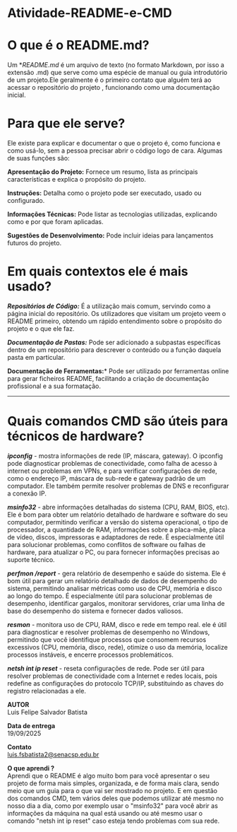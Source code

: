 # Atividade-README-e-CMD

# O que é o README.md?
Um **README.md* é um arquivo de texto (no formato Markdown, por isso a extensão .md) que serve como uma espécie de manual ou guia introdutório de um projeto.Ele geralmente é o primeiro contato que alguém terá ao acessar o repositório do projeto , funcionando como uma documentação inicial.


# Para que ele serve?
Ele existe para explicar e documentar o que o projeto é, como funciona e como usá-lo, sem a pessoa precisar abrir o código logo de cara. Algumas de suas funções são:

**Apresentação do Projeto:** Fornece um resumo, lista as principais características e explica o propósito do projeto. 

**Instruções:** Detalha como o projeto pode ser executado, usado ou configurado. 

**Informações Técnicas:** Pode listar as tecnologias utilizadas, explicando como e por que foram aplicadas.  

**Sugestões de Desenvolvimento:** Pode incluir ideias para lançamentos futuros do projeto. 



# Em quais contextos ele é mais usado?
***Repositórios de Código:*** É a utilização mais comum, servindo como a página inicial do repositório. Os utilizadores que visitam um projeto veem o README primeiro, obtendo um rápido entendimento sobre o propósito do projeto e o que ele faz. 

***Documentação de Pastas:*** Pode ser adicionado a subpastas específicas dentro de um repositório para descrever o conteúdo ou a função daquela pasta em particular. 

**Documentação de Ferramentas:*** Pode ser utilizado por ferramentas online para gerar ficheiros README, facilitando a criação de documentação profissional e a sua formatação.

---
# Quais comandos CMD são úteis para técnicos de hardware?

***ipconfig*** - mostra informações de rede (IP, máscara, gateway). O ipconfig pode diagnosticar problemas de conectividade, como falha de acesso à internet ou problemas em VPNs, e para verificar configurações de rede, como o endereço IP, máscara de sub-rede e gateway padrão de um computador. Ele também permite resolver problemas de DNS e reconfigurar a conexão IP.


***msinfo32*** - abre informações detalhadas do sistema (CPU, RAM, BIOS, etc). Ele é bom para obter um relatório detalhado de hardware e software do seu computador, permitindo verificar a versão do sistema operacional, o tipo de processador, a quantidade de RAM, informações sobre a placa-mãe, placa de vídeo, discos, impressoras e adaptadores de rede. É especialmente útil para solucionar problemas, como conflitos de software ou falhas de hardware, para atualizar o PC, ou para fornecer informações precisas ao suporte técnico.

***perfmon /report*** - gera relatório de desempenho e saúde do sistema. Ele é bom útil para gerar um relatório detalhado de dados de desempenho do sistema, permitindo analisar métricas como uso de CPU, memória e disco ao longo do tempo. É especialmente útil para solucionar problemas de desempenho, identificar gargalos, monitorar servidores, criar uma linha de base do desempenho do sistema e fornecer dados valiosos.

***resmon*** - monitora uso de CPU, RAM, disco e rede em tempo real. ele é útil para diagnosticar e resolver problemas de desempenho no Windows, permitindo que você identifique processos que consomem recursos excessivos (CPU, memória, disco, rede), otimize o uso da memória, localize processos instáveis, e encerre processos problemáticos.

***netsh int ip reset*** - reseta configurações de rede. Pode ser útil para resolver problemas de conectividade com a Internet e redes locais, pois redefine as configurações do protocolo TCP/IP, substituindo as chaves do registro relacionadas a ele.

**AUTOR**   
Luis Felipe Salvador Batista

**Data de entrega**   
19/09/2025

**Contato**   
luis.fsbatista2@senacsp.edu.br 

**O que aprendi ?**   
Aprendi que o README é algo muito bom para você apresentar o seu projeto de forma mais simples, organizada, e de forma mais clara, sendo meio que um guia para o que vai ser mostrado no projeto. E em questão dos comandos CMD, tem vários deles que podemos utilizar até mesmo no nosso dia a dia, como por exemplo usar o "msinfo32" para você abrir as informações da máquina na qual está usando ou até mesmo usar o comando "netsh int ip reset" caso esteja tendo problemas com sua rede.
